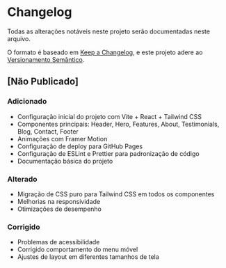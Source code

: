 # Changelog

Todas as alterações notáveis neste projeto serão documentadas neste arquivo.

O formato é baseado em [Keep a Changelog](https://keepachangelog.com/pt-BR/1.0.0/),
e este projeto adere ao [Versionamento Semântico](https://semver.org/spec/v2.0.0.html).

## [Não Publicado]

### Adicionado
- Configuração inicial do projeto com Vite + React + Tailwind CSS
- Componentes principais: Header, Hero, Features, About, Testimonials, Blog, Contact, Footer
- Animações com Framer Motion
- Configuração de deploy para GitHub Pages
- Configuração de ESLint e Prettier para padronização de código
- Documentação básica do projeto

### Alterado
- Migração de CSS puro para Tailwind CSS em todos os componentes
- Melhorias na responsividade
- Otimizações de desempenho

### Corrigido
- Problemas de acessibilidade
- Corrigido comportamento do menu móvel
- Ajustes de layout em diferentes tamanhos de tela
